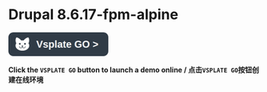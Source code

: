# Drupal 8.6.17-fpm-alpine

<a href="https://www.vsplate.com/?docker-compose=https://github.com/vsplate/dcenvs/drupal/8.6.17-fpm-alpine"><img alt="VSPLATE GO" src="https://raw.githubusercontent.com/vsplate/images/master/vsgo_btn.png" width="200px"></a>

**Click the `VSPLATE GO` button to launch a demo online / 点击`VSPLATE GO`按钮创建在线环境**